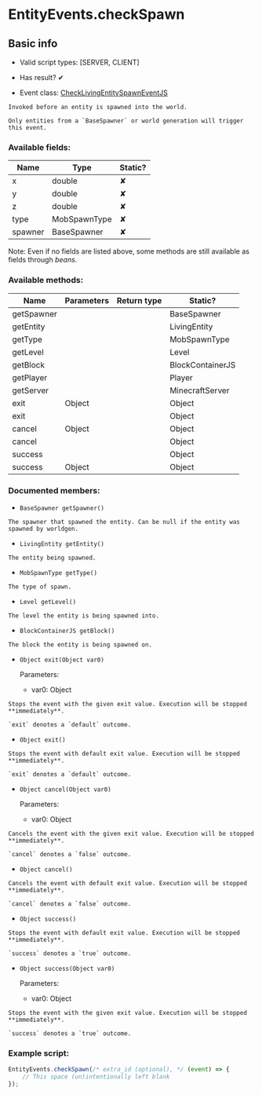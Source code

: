 # EntityEvents.checkSpawn

## Basic info

- Valid script types: [SERVER, CLIENT]

- Has result? ✔

- Event class: [CheckLivingEntitySpawnEventJS](https://github.com/KubeJS-Mods/KubeJS/tree/2001/common/src/main/java/dev/latvian/mods/kubejs/entity/CheckLivingEntitySpawnEventJS.java)

```
Invoked before an entity is spawned into the world.

Only entities from a `BaseSpawner` or world generation will trigger this event.
```

### Available fields:

| Name | Type | Static? |
| ---- | ---- | ------- |
| x | double | ✘ |
| y | double | ✘ |
| z | double | ✘ |
| type | MobSpawnType | ✘ |
| spawner | BaseSpawner | ✘ |

Note: Even if no fields are listed above, some methods are still available as fields through *beans*.

### Available methods:

| Name | Parameters | Return type | Static? |
| ---- | ---------- | ----------- | ------- |
| getSpawner |  |  | BaseSpawner | ✘ |
| getEntity |  |  | LivingEntity | ✘ |
| getType |  |  | MobSpawnType | ✘ |
| getLevel |  |  | Level | ✘ |
| getBlock |  |  | BlockContainerJS | ✘ |
| getPlayer |  |  | Player | ✘ |
| getServer |  |  | MinecraftServer | ✘ |
| exit | Object |  | Object | ✘ |
| exit |  |  | Object | ✘ |
| cancel | Object |  | Object | ✘ |
| cancel |  |  | Object | ✘ |
| success |  |  | Object | ✘ |
| success | Object |  | Object | ✘ |


### Documented members:

- `BaseSpawner getSpawner()`
```
The spawner that spawned the entity. Can be null if the entity was spawned by worldgen.
```

- `LivingEntity getEntity()`
```
The entity being spawned.
```

- `MobSpawnType getType()`
```
The type of spawn.
```

- `Level getLevel()`
```
The level the entity is being spawned into.
```

- `BlockContainerJS getBlock()`
```
The block the entity is being spawned on.
```

- `Object exit(Object var0)`

  Parameters:
  - var0: Object

```
Stops the event with the given exit value. Execution will be stopped **immediately**.

`exit` denotes a `default` outcome.
```

- `Object exit()`
```
Stops the event with default exit value. Execution will be stopped **immediately**.

`exit` denotes a `default` outcome.
```

- `Object cancel(Object var0)`

  Parameters:
  - var0: Object

```
Cancels the event with the given exit value. Execution will be stopped **immediately**.

`cancel` denotes a `false` outcome.
```

- `Object cancel()`
```
Cancels the event with default exit value. Execution will be stopped **immediately**.

`cancel` denotes a `false` outcome.
```

- `Object success()`
```
Stops the event with default exit value. Execution will be stopped **immediately**.

`success` denotes a `true` outcome.
```

- `Object success(Object var0)`

  Parameters:
  - var0: Object

```
Stops the event with the given exit value. Execution will be stopped **immediately**.

`success` denotes a `true` outcome.
```



### Example script:

```js
EntityEvents.checkSpawn(/* extra_id (optional), */ (event) => {
	// This space (un)intentionally left blank
});
```


